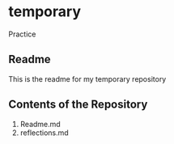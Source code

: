 # temporary

Practice

## Readme

This is the readme for my temporary repository

## Contents of the Repository

 1. Readme.md  
 2. reflections.md
